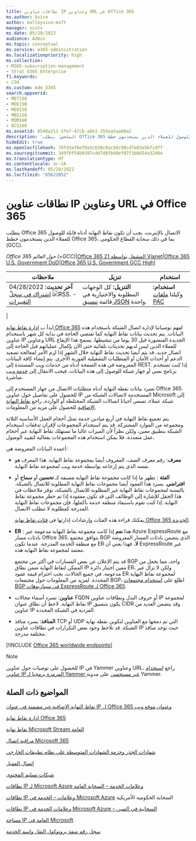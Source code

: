 ```yaml
---
title: نطاقات عناوين IP وعناوين URL في Office 365
ms.author: kvice
author: kelleyvice-msft
manager: scotv
ms.date: 05/20/2022
audience: Admin
ms.topic: conceptual
ms.service: o365-administration
ms.localizationpriority: high
ms.collection:
- M365-subscription-management
- Strat_O365_Enterprise
f1.keywords:
- CSH
ms.custom: Adm_O365
search.appverid:
- MET150
- MOE150
- MED150
- MBS150
- MOM160
- BCS160
ms.assetid: 8548a211-3fe7-47cb-abb1-355ea5aa88a2
description: 'الملخص: يتطلب Office 365 الاتصال بالإنترنت. يجب أن تكون نقاط النهاية أدناه قابلة للوصول للعملاء الذين يستخدمون خطط Office 365، بما في ذلك سحابة القطاع الحكومي (GCC).'
hideEdit: true
ms.openlocfilehash: 70f43a78ef0a3cb58c0ac9dc98cd7e03a56fcdff
ms.sourcegitcommit: 349f0f54b0397cdd7d8fbb9ef07f1b6654a32d6e
ms.translationtype: HT
ms.contentlocale: ar-SA
ms.lasthandoff: 05/20/2022
ms.locfileid: "65622052"
---
```

# <a name="office-365-urls-and-ip-address-ranges"></a>نطاقات عناوين IP وعناوين URL في Office 365

يتطلب Office 365 الاتصال بالإنترنت. يجب أن تكون نقاط النهاية أدناه قابلة للوصول للعملاء الذين يستخدمون خطط Office 365، بما في ذلك سحابة القطاع الحكومي (GCC).
  
*Office 365 حول العالم (+GCC)*\|[Office 365 المشغل بواسطة 21 Vianet](urls-and-ip-address-ranges-21vianet.md)\|[Office 365 U.S. Government DoD](microsoft-365-u-s-government-dod-endpoints.md)\|[Office 365 U.S. Government GCC High](microsoft-365-u-s-government-gcc-high-endpoints.md)\|

|ملاحظات|تنزيل|استخدام |
|---|---|---|
|**آخر تحديث:** 04/28/2022 - ![RSS.](../media/5dc6bb29-25db-4f44-9580-77c735492c4b.png) [اشتراك في سجلّ التغييرات](https://endpoints.office.com/version/worldwide?allversions=true&format=rss&clientrequestid=b10c5ed1-bad1-445f-b386-b919946339a7)|**التنزيل:** كل الوجهات المطلوبة والاختيارية في قائمة [تنسيق JSON](https://endpoints.office.com/endpoints/worldwide?clientrequestid=b10c5ed1-bad1-445f-b386-b919946339a7) واحدة.|**استخدام:** وكيلنا [ملفات PAC](managing-office-365-endpoints.md#pacfiles)|
|

ابدأ ب [إدارة نقاط نهاية Office 365](managing-office-365-endpoints.md) لفهم توصياتنا لإدارة اتصال الشبكة باستخدام هذه البيانات. يتم تحديث بيانات نقاط النهاية كما تقتضي الحاجة في بداية كل شهر باستخدام عناوين IP وعناوين URL الجديدة المنشورة قبل 30 يوما من تنشيطها. يسمح هذا الإيقاع للعملاء الذين ليس لديهم تحديثات تلقائية حتى الآن بإكمال عملياتهم قبل الحاجة إلى اتصال جديد. قد يتم أيضا تحديث نقاط النهاية خلال الشهر إذا لزم الأمر لمعالجة تصعيد الدعم أو أحداث الأمان أو المتطلبات التشغيلية الفورية الأخرى. يتم إنشاء كافة البيانات المعروضة في هذه الصفحة أدناه من خدمات ويب المستندة إلى REST. إذا كنت تستخدم برنامج نصي أو جهاز شبكة للوصول إلى هذه البيانات، فيجب الانتقال إلى [خدمة ويب](microsoft-365-ip-web-service.md) مباشرة.

تسرد بيانات نقطة النهاية أدناه متطلبات الاتصال من جهاز المستخدم إلى Office 365. للحصول على تفاصيل حول عناوين IP المستخدمة لاتصالات الشبكة من Microsoft إلى شبكة عملاء، تسمى أحيانا اتصالات الشبكة المختلطة أو الواردة، راجع [نقاط النهاية الإضافية](additional-office365-ip-addresses-and-urls.md) للحصول على مزيد من المعلومات.

يتم تجميع نقاط النهاية في أربع ميادين خدمة تمثل أحجام العمل الأساسية الثلاثة ومجموعة من الموارد المشتركة. قد يتم استخدام المجموعات لإقران تدفقات استخدام الشبكة بتطبيق معين، ولكن نظراً لأن الميزات غالبا ما تستهلك نقاط النهاية عبر أحجام عمل متعددة، فلا يمكن استخدام هذه المجموعات بفعالية لتقييد الوصول.

أعمدة البيانات المعروضة هي:

- **معرف**: رقم معرف الصف، المعروف أيضا بمجموعة نقاط النهاية. هذا المعرف هو نفسه الذي يتم إرجاعه بواسطة خدمة ويب لمجموعة نقاط النهاية.

- **الفئة** : تظهر ما إذا كانت مجموعة نقاط النهاية مصنفة كـ **تحسين** أو **سماح** أو **افتراضي**. يسرد هذا العمود أيضا مجموعات نقاط النهاية المطلوبة للاتصال بالشبكة. بالنسبة لمجموعات نقاط النهاية غير المطلوبة للاتصال بالشبكة، نوفر ملاحظات في هذا الحقل للإشارة إلى الوظائف التي قد تكون مفقودة إذا تم حظر مجموعة نقاط النهاية. إذا كنت تقوم باستبعاد منطقة خدمة بأكملها، فإن مجموعات نقاط النهاية المدرجة كمطلوبة لا تتطلب الاتصال.

   يمكنك قراءة هذه الفئات وإرشادات إدارتها في [فئات نقاط نهاية Office 365 الجديدة](microsoft-365-network-connectivity-principles.md#new-office-365-endpoint-categories).

- **ER** : هذا **نعم** إذا كانت مجموعة نقاط النهاية مدعومة عبر Azure ExpressRoute مع بادئات مسار Office 365. يتوافق مجتمع BGP الذي يتضمن بادئات المسار المعروضة مع منطقة الخدمة المدرجة. عندما تكون ER **لا**، فهذا يعني أن ExpressRoute غير معتمد لمجموعة نقاط النهاية هذه.

   قد يتم الإعلان عن بعض المسارات في أكثر من مجتمع BGP واحد، مما يجعل من الممكن لنقاط النهاية ضمن نطاق IP معين اجتياز دائرة ER، ولكن لا تزال غير مدعومة. في جميع الحالات، يجب احترام قيمة عمود ER لمجموعة نقاط النهاية المحددة. لمزيد من المعلومات حول مجتمعات BGP، اطلع على [استخدام مجتمعات BGP في سيناريوهات ExpressRoute لـ Office 365](bgp-communities-in-expressroute.md#key-planning-considerations-to-using-bgp-communities).

- **عناوين**: تسرد أسماء مجالات FQDN أو حروف البدل ونطاقات عناوين IP لمجموعة نقاط النهاية. لاحظ أن نطاق عنوان IP يكون بتنسيق CIDR وقد يتضمن العديد من عناوين IP الفردية في الشبكة المحددة.

- **المنافذ**: يسرد منافذ TCP أو UDP التي تم دمجها مع العناوين لتكوين نقطة نهاية الشبكة. قد تلاحظ وجود بعض التكرارات في نطاقات عناوين IP حيث توجد منافذ مختلفة مدرجة.

[!INCLUDE [Office 365 worldwide endpoints](../includes/office-365-worldwide-endpoints.md)]

> [!NOTE]
> للحصول على توصيات حول عناوين IP في Yammer وعناوين URL، راجع [استخدام عناوين IP المرمزة برمجيا لـ Yammer غير مستحسن](https://techcommunity.microsoft.com/t5/Yammer-Blog/Using-hard-coded-IP-addresses-for-Yammer-is-not-recommended/ba-p/276592) على مدونة Yammer.

## <a name="related-topics"></a>المواضيع ذات الصلة

[نقاط النهاية الإضافية غير مضمنة في عنوان IP ل Office 365 وعنوان موقع ويب](additional-office365-ip-addresses-and-urls.md)

[إدارة نقاط نهاية Office 365](managing-office-365-endpoints.md)

[نقاط نهاية Microsoft Stream العامة](/stream/network-overview#general-microsoft-stream-endpoints)
  
[مراقبة اتصال Microsoft 365](./monitor-connectivity.md)

[شهادات الجذر وحزمة الشهادات المتوسطة على نظام تطبيقات الخارجي](../compliance/encryption-office-365-certificate-chains.md)
  
[اتصال العميل](https://support.office.com/article/client-connectivity-4232abcf-4ae5-43aa-bfa1-9a078a99c78b)
  
[شبكات تسليم المحتوى](https://support.office.com/article/content-delivery-networks-0140f704-6614-49bb-aa6c-89b75dcd7f1f)
  
[نطاقات IP لـ Microsoft Azure وعلامات الخدمة – السحابة العامة](https://www.microsoft.com/download/details.aspx?id=56519)

[نطاقات IP وعلامات – الخدمة في Microsoft Azure](https://www.microsoft.com/download/details.aspx?id=57063) السحابة الحكومية الأمريكية

[نطاقات IP وعلامات الخدمة في Microsoft Azure – السحابية في الصين](https://www.microsoft.com/download/details.aspx?id=57062) 
  
[ مساحة IP العامة في Microsoft ](https://www.microsoft.com/download/details.aspx?id=53602)

[سجل رقم منفذ بروتوكول النقل واسم الخدمة](https://www.iana.org/assignments/service-names-port-numbers/service-names-port-numbers.xhtml)
